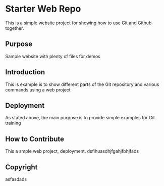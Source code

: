 # Starter Web Repo

This is a simple website project for showing how to use Git and Github together.

## Purpose

Sample website with plenty of files for demos

## Introduction

This is example is to show different parts of the Git repository and various commands using a web project

## Deployment

As stated above, the main purpose is to provide simple examples for Git training

## How to Contribute

This a smple web project, deployment. dsfihuasdhjfgahjfbhjfads

## Copyright

asfasdads